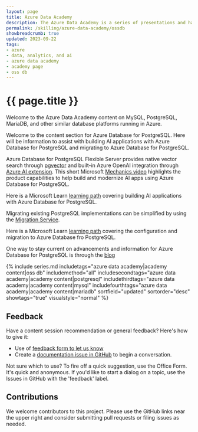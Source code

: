 ```yaml
---
layout: page
title: Azure Data Academy
description: The Azure Data Academy is a series of presentations and hands-on material designed to upskill partners on data modernization in Microsoft Azure.
permalink: /skilling/azure-data-academy/ossdb
showbreadcrumb: true
updated: 2023-09-22
tags: 
- azure
- data, analytics, and ai
- azure data academy
- academy page
- oss db
---
```


# {{ page.title }}

Welcome to the Azure Data Academy content on MySQL, PostgreSQL, MariaDB, and other similar database platforms running in Azure.

Welcome to the content section for Azure Database for PostgreSQL. Here will be information to assist with building AI applications with Azure Database for PostgreSQL and migrating to Azure Database for PostgreSQL.   

Azure Database for PostgreSQL Flexible Server provides native vector search through [pgvector](https://learn.microsoft.com/en-us/azure/postgresql/flexible-server/how-to-use-pgvector) and built-in Azure OpenAI integration through [Azure AI extension](https://learn.microsoft.com/en-us/azure/postgresql/flexible-server/generative-ai-azure-overview).   This short Microsoft [Mechanics video](https://www.youtube.com/watch?v=zlUX4FlHX20)  highlights the product capabilities to help build and modernize AI apps using Azure Database for PostgreSQL. 

Here is a Microsoft Learn [learning path](https://learn.microsoft.com/en-us/training/paths/build-ai-apps-azure-database-postgresql/) covering building AI applications with Azure Database for PostgreSQL. 

Migrating existing PostgreSQL implementations can be simplified by using the [Migration Service](https://learn.microsoft.com/en-us/azure/postgresql/migrate/migration-service/overview-migration-service-postgresql). 

Here is a Microsoft Learn [learning path](https://learn.microsoft.com/en-us/training/paths/microsoft-learn-azure-database-for-postgresql/) covering the configuration and migration to Azure Database fro PostgreSQL. 

One way to stay current on advancements and information for Azure Database for PostgreSQL is through the [blog](https://techcommunity.microsoft.com/t5/azure-database-for-postgresql/bg-p/ADforPostgreSQL)

{% include series.md 
    includetags="azure data academy|academy content|oss db" includemethod="all" 
    includesecondtags="azure data academy|academy content|postgresql" 
    includethirdtags="azure data academy|academy content|mysql" 
    includefourthtags="azure data academy|academy content|mariadb"
    sortfield="updated" sortorder="desc" showtags="true" 
    visualstyle="normal"
%}

## Feedback

Have a content session recommendation or general feedback? Here's how to give it:
* Use of [feedback form to let us know](https://aka.ms/ada-feedback)
* Create a [documentation issue in GitHub](https://github.com/microsoft/PartnerResources/issues/new?labels=feedback&title=Azure%20Data%20Academy%20feedback) to begin a conversation.

Not sure which to use? To fire off a quick suggestion, use the Office Form. It's quick and anonymous. If you'd like to start a dialog on a topic, use the Issues in GitHub with the 'feedback' label.

## Contributions

We welcome contributors to this project. Please use the GitHub links near the upper right and consider submitting pull requests or filing issues as needed.